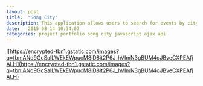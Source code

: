 ```yaml
---
layout: post
title:  "Song City"
description: This application allows users to search for events by city
date:   2015-08-14 10:34:07
categories: project portfolio song city javascript ajax api 
---
```



![https://encrypted-tbn1.gstatic.com/images?q=tbn:ANd9GcSalLWEkEWpucM8iD8it2P6J_hVImN3gBUM4oJBveCXPEAfjALH](https://encrypted-tbn1.gstatic.com/images?q=tbn:ANd9GcSalLWEkEWpucM8iD8it2P6J_hVImN3gBUM4oJBveCXPEAfjALH)
